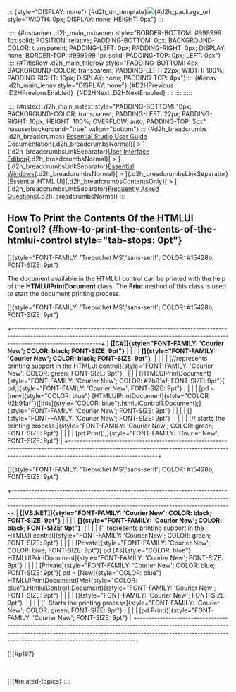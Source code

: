 ::: {style="DISPLAY: none"}
[](ms-xhelp:///?Id=d2h_url_template){#d2h_url_template}![](!package_url!){#d2h_package_url style="WIDTH: 0px; DISPLAY: none; HEIGHT: 0px"}
:::

::::: {#nsbanner .d2h_main_nsbanner style="BORDER-BOTTOM: #999999 1px solid; POSITION: relative; PADDING-BOTTOM: 0px; BACKGROUND-COLOR: transparent; PADDING-LEFT: 0px; PADDING-RIGHT: 0px; DISPLAY: none; BORDER-TOP: #999999 1px solid; PADDING-TOP: 0px; LEFT: 0px"}
:::: {#TitleRow .d2h_main_titlerow style="PADDING-BOTTOM: 4px; BACKGROUND-COLOR: transparent; PADDING-LEFT: 22px; WIDTH: 100%; PADDING-RIGHT: 10px; DISPLAY: none; PADDING-TOP: 4px"}
::: {#ienav .d2h_main_ienav style="DISPLAY: none"}
[](ms-xhelp:///?Id=a1f942d5-13cc-475f-a768-193f980d03bc){#D2HPrevious .D2HPreviousEnabled}  [](ms-xhelp:///?Id=d3499126-c5c5-45bd-8c66-1ce4cb0c0d7e){#D2HNext .D2HNextEnabled}
:::
::::
:::::

:::: {#nstext .d2h_main_nstext style="PADDING-BOTTOM: 10px; BACKGROUND-COLOR: transparent; PADDING-LEFT: 22px; PADDING-RIGHT: 10px; HEIGHT: 100%; OVERFLOW: auto; PADDING-TOP: 5px" hasuserbackground="true" valign="bottom"}
::: {#d2h_breadcrumbs .d2h_breadcrumbs}
[Essential Studio User Guide Documentation](ms-xhelp:///?Id=12457748-09e3-4d74-a240-8e049cedf030){.d2h_breadcrumbsNormal}[ \> ]{.d2h_breadcrumbsLinkSeparator}[User Interface Edition](ms-xhelp:///?Id=c29296b7-531c-413b-a0ec-488ca1f7f669){.d2h_breadcrumbsNormal}[ \> ]{.d2h_breadcrumbsLinkSeparator}[Essential Windows](ms-xhelp:///?Id=e60759d8-47a4-4570-9d7a-16a68d63f2ea){.d2h_breadcrumbsNormal}[ \> ]{.d2h_breadcrumbsLinkSeparator}[Essential HTML UI]{.d2h_breadcrumbsContentsOnly}[ \> ]{.d2h_breadcrumbsLinkSeparator}[Frequently Asked Questions](ms-xhelp:///?Id=b0073742-0104-4e22-98f6-d02b331726be){.d2h_breadcrumbsNormal}
:::

## How To Print the Contents Of the HTMLUI Control? {#how-to-print-the-contents-of-the-htmlui-control style="tab-stops: 0pt"}

[]{style="FONT-FAMILY: 'Trebuchet MS','sans-serif'; COLOR: #15428b; FONT-SIZE: 9pt"} 

The document available in the HTMLUI control can be printed with the help of the **HTMLUIPrintDocument** class. The **Print** method of this class is used to start the document printing process.

[]{style="FONT-FAMILY: 'Trebuchet MS','sans-serif'; COLOR: #15428b; FONT-SIZE: 9pt"} 

+-------------------------------------------------------------------------------------------------------------------------------------------------------------------------------------------+
| **[\[C#\]]{style="FONT-FAMILY: 'Courier New'; COLOR: black; FONT-SIZE: 9pt"}**                                                                                                            |
|                                                                                                                                                                                           |
| **[]{style="FONT-FAMILY: 'Courier New'; COLOR: black; FONT-SIZE: 9pt"}**                                                                                                                  |
|                                                                                                                                                                                           |
| [//represents printing support in the HTMLUI control]{style="FONT-FAMILY: 'Courier New'; COLOR: green; FONT-SIZE: 9pt"}                                                                   |
|                                                                                                                                                                                           |
| [HTMLUIPrintDocument]{style="FONT-FAMILY: 'Courier New'; COLOR: #2b91af; FONT-SIZE: 9pt"}[ pd;]{style="FONT-FAMILY: 'Courier New'; FONT-SIZE: 9pt"}                                       |
|                                                                                                                                                                                           |
| [pd = [new]{style="COLOR: blue"} [HTMLUIPrintDocument]{style="COLOR: #2b91af"}([this]{style="COLOR: blue"}.htmluiControl1.Document);]{style="FONT-FAMILY: 'Courier New'; FONT-SIZE: 9pt"} |
|                                                                                                                                                                                           |
| []{style="FONT-FAMILY: 'Courier New'; FONT-SIZE: 9pt"}                                                                                                                                    |
|                                                                                                                                                                                           |
| [// starts the printing process ]{style="FONT-FAMILY: 'Courier New'; COLOR: green; FONT-SIZE: 9pt"}                                                                                       |
|                                                                                                                                                                                           |
| [pd.Print();]{style="FONT-FAMILY: 'Courier New'; FONT-SIZE: 9pt"}                                                                                                                         |
+-------------------------------------------------------------------------------------------------------------------------------------------------------------------------------------------+

[]{style="FONT-FAMILY: 'Trebuchet MS','sans-serif'; COLOR: #15428b; FONT-SIZE: 9pt"} 

+-----------------------------------------------------------------------------------------------------------------------------------------------------------------------------------------------------------------------------------------+
| **[\[VB.NET\]]{style="FONT-FAMILY: 'Courier New'; COLOR: black; FONT-SIZE: 9pt"}**                                                                                                                                                      |
|                                                                                                                                                                                                                                         |
| **[]{style="FONT-FAMILY: 'Courier New'; COLOR: black; FONT-SIZE: 9pt"}**                                                                                                                                                                |
|                                                                                                                                                                                                                                         |
| [\'  represents printing support in the HTMLUI control]{style="FONT-FAMILY: 'Courier New'; COLOR: green; FONT-SIZE: 9pt"}                                                                                                               |
|                                                                                                                                                                                                                                         |
| [Private]{style="FONT-FAMILY: 'Courier New'; COLOR: blue; FONT-SIZE: 9pt"}[ pd [As]{style="COLOR: blue"} HTMLUIPrintDocument]{style="FONT-FAMILY: 'Courier New'; FONT-SIZE: 9pt"}                                                       |
|                                                                                                                                                                                                                                         |
| [Private]{style="FONT-FAMILY: 'Courier New'; COLOR: blue; FONT-SIZE: 9pt"}[ pd = [New]{style="COLOR: blue"} HTMLUIPrintDocument([Me]{style="COLOR: blue"}.HtmluiControl1.Document)]{style="FONT-FAMILY: 'Courier New'; FONT-SIZE: 9pt"} |
|                                                                                                                                                                                                                                         |
| []{style="FONT-FAMILY: 'Courier New'; FONT-SIZE: 9pt"}                                                                                                                                                                                  |
|                                                                                                                                                                                                                                         |
| [\'  Starts the printing process]{style="FONT-FAMILY: 'Courier New'; COLOR: green; FONT-SIZE: 9pt"}                                                                                                                                     |
|                                                                                                                                                                                                                                         |
| [pd.Print()]{style="FONT-FAMILY: 'Courier New'; FONT-SIZE: 9pt"}                                                                                                                                                                        |
+-----------------------------------------------------------------------------------------------------------------------------------------------------------------------------------------------------------------------------------------+

[]{#p197} 

 

[]{#related-topics}
::::
